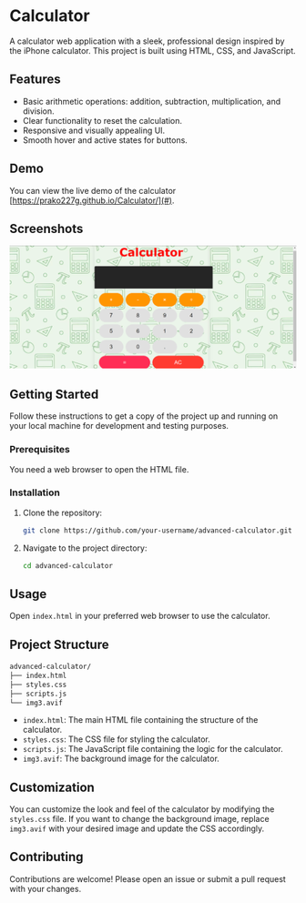 # Calculator



A calculator web application with a sleek, professional design inspired by the iPhone calculator. This project is built using HTML, CSS, and JavaScript.

## Features

- Basic arithmetic operations: addition, subtraction, multiplication, and division.
- Clear functionality to reset the calculation.
- Responsive and visually appealing UI.
- Smooth hover and active states for buttons.

## Demo

You can view the live demo of the calculator [https://prako227g.github.io/Calculator/](#).

## Screenshots

![Calculator Screenshot](result.png)

## Getting Started

Follow these instructions to get a copy of the project up and running on your local machine for development and testing purposes.

### Prerequisites

You need a web browser to open the HTML file.

### Installation

1. Clone the repository:
   ```sh
   git clone https://github.com/your-username/advanced-calculator.git
   ```
2. Navigate to the project directory:
   ```sh
   cd advanced-calculator
   ```

## Usage

Open `index.html` in your preferred web browser to use the calculator.

## Project Structure

```
advanced-calculator/
├── index.html
├── styles.css
├── scripts.js
└── img3.avif
```

- `index.html`: The main HTML file containing the structure of the calculator.
- `styles.css`: The CSS file for styling the calculator.
- `scripts.js`: The JavaScript file containing the logic for the calculator.
- `img3.avif`: The background image for the calculator.

## Customization

You can customize the look and feel of the calculator by modifying the `styles.css` file. If you want to change the background image, replace `img3.avif` with your desired image and update the CSS accordingly.

## Contributing

Contributions are welcome! Please open an issue or submit a pull request with your changes.



